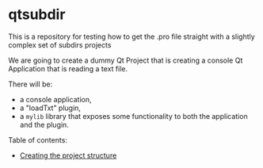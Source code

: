 # qtsubdir

This is a repository for testing how to get the .pro file straight with a slightly complex set of subdirs projects

We are going to create a dummy Qt Project that is creating a console Qt Application that is reading a text file.

There will be:

- a console application,
- a "loadTxt" plugin,
- a `mylib` library that exposes some functionality to both the application and the plugin.

Table of contents:

- [Creating the project structure](documentation/01_project_creation.md)

